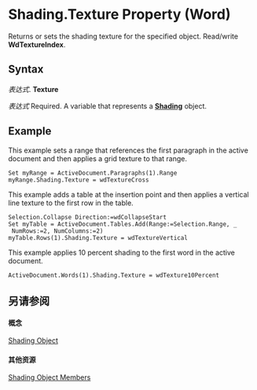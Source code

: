 
# Shading.Texture Property (Word)

Returns or sets the shading texture for the specified object. Read/write  **WdTextureIndex**.


## Syntax

 _表达式_. **Texture**

 _表达式_ Required. A variable that represents a **[Shading](e136509a-1be1-29e4-7b37-1faf659e37ba.md)** object.


## Example

This example sets a range that references the first paragraph in the active document and then applies a grid texture to that range.


```
Set myRange = ActiveDocument.Paragraphs(1).Range 
myRange.Shading.Texture = wdTextureCross
```

This example adds a table at the insertion point and then applies a vertical line texture to the first row in the table.




```
Selection.Collapse Direction:=wdCollapseStart 
Set myTable = ActiveDocument.Tables.Add(Range:=Selection.Range, _ 
 NumRows:=2, NumColumns:=2) 
myTable.Rows(1).Shading.Texture = wdTextureVertical
```

This example applies 10 percent shading to the first word in the active document.




```
ActiveDocument.Words(1).Shading.Texture = wdTexture10Percent
```


## 另请参阅


#### 概念


[Shading Object](e136509a-1be1-29e4-7b37-1faf659e37ba.md)
#### 其他资源


[Shading Object Members](http://msdn.microsoft.com/library/deef01ad-790d-d807-f41d-0450e44135fc%28Office.15%29.aspx)